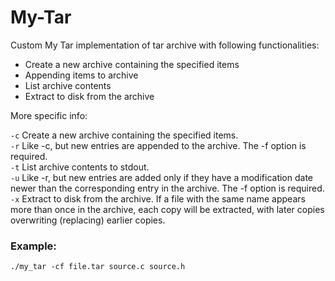 # My-Tar

Custom My Tar implementation of tar archive with following functionalities:
- Create a new archive containing the specified items
- Appending items to archive
- List archive contents
- Extract to disk from the archive

More specific info: 

```-c``` Create a new archive containing the specified items.<br/>
```-r``` Like -c, but new entries are appended to the archive. The -f option is required.<br/>
```-t``` List archive contents to stdout.<br/>
```-u``` Like -r, but new entries are added only if they have a modification date newer than the corresponding entry in the archive. The -f option is required.<br/>
```-x``` Extract to disk from the archive. If a file with the same name appears more than once in the archive, each copy will be extracted, with later copies overwriting (replacing) earlier copies. <br/>
 ### Example: 
 ```./my_tar -cf file.tar source.c source.h```
